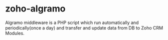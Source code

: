 # zoho-algramo
Algramo middleware is a PHP script which run automatically and periodically(once a day) and transfer and update data from DB to Zoho CRM Modules.
